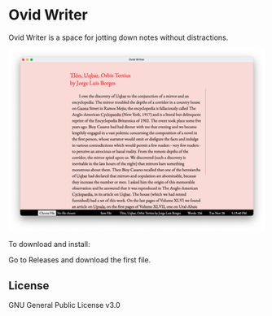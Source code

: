 # Ovid Writer

Ovid Writer is a space for jotting down notes without distractions.

![Screenshot](OW_Ssh.png "OW Screenshot")

To download and install:

Go to Releases and download the first file. 

## License

GNU General Public License v3.0